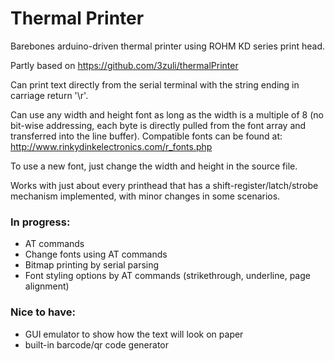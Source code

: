 # Thermal Printer
Barebones arduino-driven thermal printer using ROHM KD series print head.

Partly based on https://github.com/3zuli/thermalPrinter

Can print text directly from the serial terminal with the string ending in carriage return '\r'.

Can use any width and height font as long as the width is a multiple of 8 (no bit-wise addressing, each byte is directly pulled from the font array and transferred into the line buffer).
Compatible fonts can be found at: http://www.rinkydinkelectronics.com/r_fonts.php

To use a new font, just change the width and height in the source file.

Works with just about every printhead that has a shift-register/latch/strobe mechanism implemented, with minor changes in some scenarios.

### In progress:
- AT commands
- Change fonts using AT commands
- Bitmap printing by serial parsing
- Font styling options by AT commands (strikethrough, underline, page alignment)

### Nice to have:
- GUI emulator to show how the text will look on paper
- built-in barcode/qr code generator

